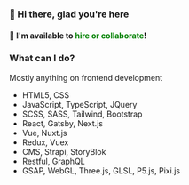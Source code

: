### 👋 Hi there, glad you're here

#### 🔭 I'm available to <span style="color:green;">hire or collaborate</span>!


### What can I do?

Mostly anything on frontend development

- HTML5, CSS
- JavaScript, TypeScript, JQuery
- SCSS, SASS, Tailwind, Bootstrap
- React, Gatsby, Next.js
- Vue, Nuxt.js
- Redux, Vuex
- CMS, Strapi, StoryBlok
- Restful, GraphQL
- GSAP, WebGL, Three.js, GLSL, P5.js, Pixi.js



<!--
**bhpcv252/bhpcv252** is a ✨ _special_ ✨ repository because its `README.md` (this file) appears on your GitHub profile.

Here are some ideas to get you started:

- 🔭 I’m currently working on ...
- 🌱 I’m currently learning ...
- 👯 I’m looking to collaborate on ...
- 🤔 I’m looking for help with ...
- 💬 Ask me about ...
- 📫 How to reach me: ...
- 😄 Pronouns: ...
- ⚡ Fun fact: ...
-->
